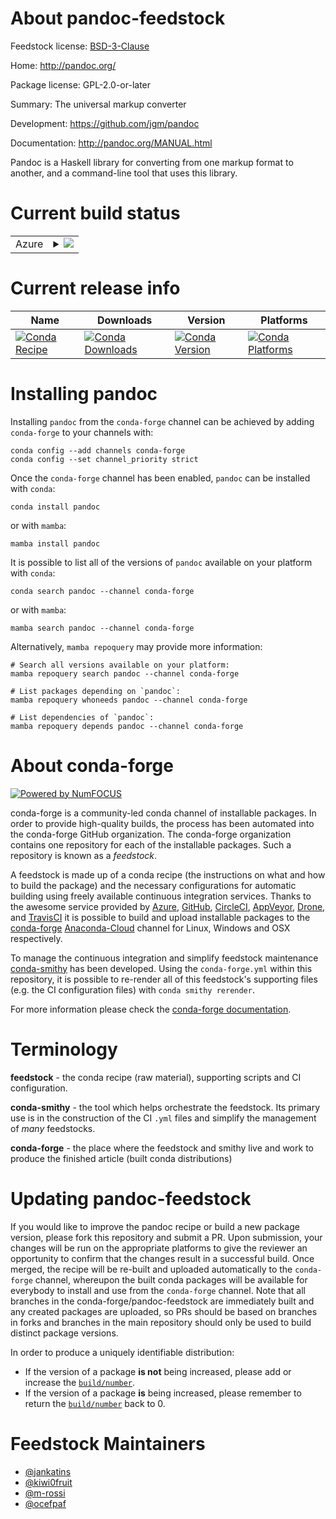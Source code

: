 About pandoc-feedstock
======================

Feedstock license: [BSD-3-Clause](https://github.com/conda-forge/pandoc-feedstock/blob/main/LICENSE.txt)

Home: http://pandoc.org/

Package license: GPL-2.0-or-later

Summary: The universal markup converter

Development: https://github.com/jgm/pandoc

Documentation: http://pandoc.org/MANUAL.html

Pandoc is a Haskell library for converting from one markup format to
another, and a command-line tool that uses this library.


Current build status
====================


<table>
    
  <tr>
    <td>Azure</td>
    <td>
      <details>
        <summary>
          <a href="https://dev.azure.com/conda-forge/feedstock-builds/_build/latest?definitionId=4456&branchName=main">
            <img src="https://dev.azure.com/conda-forge/feedstock-builds/_apis/build/status/pandoc-feedstock?branchName=main">
          </a>
        </summary>
        <table>
          <thead><tr><th>Variant</th><th>Status</th></tr></thead>
          <tbody><tr>
              <td>linux_64</td>
              <td>
                <a href="https://dev.azure.com/conda-forge/feedstock-builds/_build/latest?definitionId=4456&branchName=main">
                  <img src="https://dev.azure.com/conda-forge/feedstock-builds/_apis/build/status/pandoc-feedstock?branchName=main&jobName=linux&configuration=linux%20linux_64_" alt="variant">
                </a>
              </td>
            </tr><tr>
              <td>linux_aarch64</td>
              <td>
                <a href="https://dev.azure.com/conda-forge/feedstock-builds/_build/latest?definitionId=4456&branchName=main">
                  <img src="https://dev.azure.com/conda-forge/feedstock-builds/_apis/build/status/pandoc-feedstock?branchName=main&jobName=linux&configuration=linux%20linux_aarch64_" alt="variant">
                </a>
              </td>
            </tr><tr>
              <td>osx_64</td>
              <td>
                <a href="https://dev.azure.com/conda-forge/feedstock-builds/_build/latest?definitionId=4456&branchName=main">
                  <img src="https://dev.azure.com/conda-forge/feedstock-builds/_apis/build/status/pandoc-feedstock?branchName=main&jobName=osx&configuration=osx%20osx_64_" alt="variant">
                </a>
              </td>
            </tr><tr>
              <td>osx_arm64</td>
              <td>
                <a href="https://dev.azure.com/conda-forge/feedstock-builds/_build/latest?definitionId=4456&branchName=main">
                  <img src="https://dev.azure.com/conda-forge/feedstock-builds/_apis/build/status/pandoc-feedstock?branchName=main&jobName=osx&configuration=osx%20osx_arm64_" alt="variant">
                </a>
              </td>
            </tr><tr>
              <td>win_64</td>
              <td>
                <a href="https://dev.azure.com/conda-forge/feedstock-builds/_build/latest?definitionId=4456&branchName=main">
                  <img src="https://dev.azure.com/conda-forge/feedstock-builds/_apis/build/status/pandoc-feedstock?branchName=main&jobName=win&configuration=win%20win_64_" alt="variant">
                </a>
              </td>
            </tr>
          </tbody>
        </table>
      </details>
    </td>
  </tr>
</table>

Current release info
====================

| Name | Downloads | Version | Platforms |
| --- | --- | --- | --- |
| [![Conda Recipe](https://img.shields.io/badge/recipe-pandoc-green.svg)](https://anaconda.org/conda-forge/pandoc) | [![Conda Downloads](https://img.shields.io/conda/dn/conda-forge/pandoc.svg)](https://anaconda.org/conda-forge/pandoc) | [![Conda Version](https://img.shields.io/conda/vn/conda-forge/pandoc.svg)](https://anaconda.org/conda-forge/pandoc) | [![Conda Platforms](https://img.shields.io/conda/pn/conda-forge/pandoc.svg)](https://anaconda.org/conda-forge/pandoc) |

Installing pandoc
=================

Installing `pandoc` from the `conda-forge` channel can be achieved by adding `conda-forge` to your channels with:

```
conda config --add channels conda-forge
conda config --set channel_priority strict
```

Once the `conda-forge` channel has been enabled, `pandoc` can be installed with `conda`:

```
conda install pandoc
```

or with `mamba`:

```
mamba install pandoc
```

It is possible to list all of the versions of `pandoc` available on your platform with `conda`:

```
conda search pandoc --channel conda-forge
```

or with `mamba`:

```
mamba search pandoc --channel conda-forge
```

Alternatively, `mamba repoquery` may provide more information:

```
# Search all versions available on your platform:
mamba repoquery search pandoc --channel conda-forge

# List packages depending on `pandoc`:
mamba repoquery whoneeds pandoc --channel conda-forge

# List dependencies of `pandoc`:
mamba repoquery depends pandoc --channel conda-forge
```


About conda-forge
=================

[![Powered by
NumFOCUS](https://img.shields.io/badge/powered%20by-NumFOCUS-orange.svg?style=flat&colorA=E1523D&colorB=007D8A)](https://numfocus.org)

conda-forge is a community-led conda channel of installable packages.
In order to provide high-quality builds, the process has been automated into the
conda-forge GitHub organization. The conda-forge organization contains one repository
for each of the installable packages. Such a repository is known as a *feedstock*.

A feedstock is made up of a conda recipe (the instructions on what and how to build
the package) and the necessary configurations for automatic building using freely
available continuous integration services. Thanks to the awesome service provided by
[Azure](https://azure.microsoft.com/en-us/services/devops/), [GitHub](https://github.com/),
[CircleCI](https://circleci.com/), [AppVeyor](https://www.appveyor.com/),
[Drone](https://cloud.drone.io/welcome), and [TravisCI](https://travis-ci.com/)
it is possible to build and upload installable packages to the
[conda-forge](https://anaconda.org/conda-forge) [Anaconda-Cloud](https://anaconda.org/)
channel for Linux, Windows and OSX respectively.

To manage the continuous integration and simplify feedstock maintenance
[conda-smithy](https://github.com/conda-forge/conda-smithy) has been developed.
Using the ``conda-forge.yml`` within this repository, it is possible to re-render all of
this feedstock's supporting files (e.g. the CI configuration files) with ``conda smithy rerender``.

For more information please check the [conda-forge documentation](https://conda-forge.org/docs/).

Terminology
===========

**feedstock** - the conda recipe (raw material), supporting scripts and CI configuration.

**conda-smithy** - the tool which helps orchestrate the feedstock.
                   Its primary use is in the construction of the CI ``.yml`` files
                   and simplify the management of *many* feedstocks.

**conda-forge** - the place where the feedstock and smithy live and work to
                  produce the finished article (built conda distributions)


Updating pandoc-feedstock
=========================

If you would like to improve the pandoc recipe or build a new
package version, please fork this repository and submit a PR. Upon submission,
your changes will be run on the appropriate platforms to give the reviewer an
opportunity to confirm that the changes result in a successful build. Once
merged, the recipe will be re-built and uploaded automatically to the
`conda-forge` channel, whereupon the built conda packages will be available for
everybody to install and use from the `conda-forge` channel.
Note that all branches in the conda-forge/pandoc-feedstock are
immediately built and any created packages are uploaded, so PRs should be based
on branches in forks and branches in the main repository should only be used to
build distinct package versions.

In order to produce a uniquely identifiable distribution:
 * If the version of a package **is not** being increased, please add or increase
   the [``build/number``](https://docs.conda.io/projects/conda-build/en/latest/resources/define-metadata.html#build-number-and-string).
 * If the version of a package **is** being increased, please remember to return
   the [``build/number``](https://docs.conda.io/projects/conda-build/en/latest/resources/define-metadata.html#build-number-and-string)
   back to 0.

Feedstock Maintainers
=====================

* [@jankatins](https://github.com/jankatins/)
* [@kiwi0fruit](https://github.com/kiwi0fruit/)
* [@m-rossi](https://github.com/m-rossi/)
* [@ocefpaf](https://github.com/ocefpaf/)

